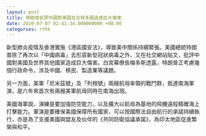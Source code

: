```yaml
---
layout: post
title: 特朗普批評中國對美國及全球多國造成巨大傷害
date: 2020-07-07 02:41:34.000000000 +08:00
categories: rthk
---
```


新型肺炎疫情及香港實施《港區國安法》，導致美中關係持續緊張。美國總統特朗普除了再次以「中國病毒」去形容新型冠狀病毒之外，又在社交網站貼文，批評中國對美國及世界其他國家造成巨大傷害。白宮幕僚長梅多斯透露，特朗普正考慮幾個行政命令，涉及中國、移民、製造業等議題。

另一方面，美軍「尼米茲號」及「列根號」兩艘航母率領的戰鬥群，抵達南海軍演，是六年來首次有兩艘美軍航母同時在南海出現。

美國海軍說，演練是要加強防空能力，以及擴大以航母為基地的飛機遠程精確海上打擊能力。軍演是要確保美國保障所有國家，可以按國際法自由航行的承諾持續執行，亦是為了支援美國與盟友及伙伴的《共同防衛協議承諾》，為印太地區促進繁榮與和平。
